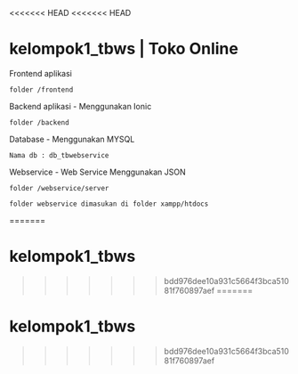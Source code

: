 <<<<<<< HEAD
<<<<<<< HEAD
# kelompok1_tbws | Toko Online

Frontend aplikasi
```
folder /frontend
```

Backend aplikasi - Menggunakan Ionic
```
folder /backend
```

Database - Menggunakan MYSQL
```
Nama db : db_tbwebservice
```

Webservice - Web Service Menggunakan JSON
```
folder /webservice/server

folder webservice dimasukan di folder xampp/htdocs
```
=======
# kelompok1_tbws
>>>>>>> bdd976dee10a931c5664f3bca51081f760897aef
=======
# kelompok1_tbws
>>>>>>> bdd976dee10a931c5664f3bca51081f760897aef
